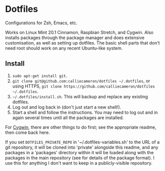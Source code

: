# Dotfiles

Configurations for Zsh, Emacs, etc.

Works on Linux Mint 20.1 Cinnamon, Raspbian Stretch, and Cygwin. Also installs
packages through the package manager and does extensive customisation, as well
as setting up dotfiles. The basic shell parts that don't need root should work
on any recent Ubuntu-like system.


## Install

1. `sudo apt-get install git`.
2. `git clone git@github.com:calliecameron/dotfiles ~/.dotfiles`, or using
HTTPS, `git clone https://github.com/calliecameron/dotfiles ~/.dotfiles`.
3. `~/.dotfiles/install.sh`. This will backup and replace any existing dotfiles.
4. Log out and log back in (don't just start a new shell!).
5. Start a shell and follow the instructions. You may need to log out and in
again several times until all the packages are installed.

For [Cygwin](misc/cygwin.md), there are other things to do first; see the
appropriate readme, then come back here.

If you set `DOTFILES_PRIVATE_REPO` in '~/.dotfiles-variables.sh' to the URL of a
git repository, it will be cloned into 'private' alongside this readme, and any
packages in a 'packages' directory within it will be loaded along with the
packages in the main repository (see [](packages/README.md) for details of the
package format). I use this for anything I don't want to keep in a
publicly-visible repository.
